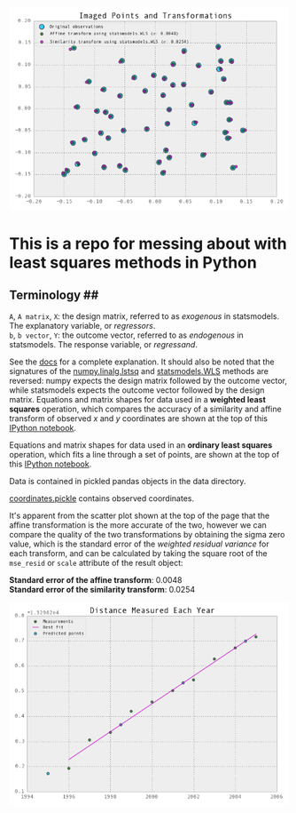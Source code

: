 ![results](WLS.png "This graph just screams 'sleep deprived!', doesn't it?")

# This is a repo for messing about with least squares methods in Python #

## Terminology ##
`A`, `A matrix`, `X`: the design matrix, referred to as *exogenous* in statsmodels. The explanatory variable, or *regressors*.  
`b`, `b vector`, `Y`: the outcome vector, referred to as *endogenous* in statsmodels. The response variable, or *regressand*.  

See the [docs](http://statsmodels.sourceforge.net/devel/endog_exog.html) for a complete explanation.
It should also be noted that the signatures of the [numpy.linalg.lstsq](http://docs.scipy.org/doc/numpy/reference/generated/numpy.linalg.lstsq.html) and [statsmodels.WLS](http://statsmodels.sourceforge.net/devel/generated/statsmodels.regression.linear_model.WLS.html#statsmodels.regression.linear_model.WLS) methods are reversed: numpy expects the design matrix followed by the outcome vector, while statsmodels expects the outcome vector followed by the design matrix.
Equations and matrix shapes for data used in a **weighted least squares** operation, which compares the accuracy of a similarity and affine transform of observed *x* and *y* coordinates are shown at the top of this [IPython notebook](http://nbviewer.ipython.org/urls/raw.github.com/urschrei/linalg/master/notebooks/weighted_least_squares.ipynb).  

Equations and matrix shapes for data used in an **ordinary least squares** operation, which fits a line through a set of points, are shown at the top of this [IPython notebook](http://nbviewer.ipython.org/urls/raw.github.com/urschrei/linalg/master/notebooks/ordinary_least_squares.ipynb).

Data is contained in pickled pandas objects in the data directory.

[coordinates.pickle](data/coordinates.pickle) contains observed coordinates.

It's apparent from the scatter plot shown at the top of the page that the affine transformation is the more accurate of the two, however we can compare the quality of the two transformations by obtaining the sigma zero value, which is the standard error of the *weighted residual variance* for each transform, and can be calculated by taking the square root of the `mse_resid` or `scale` attribute of the result object:  

**Standard error of the affine transform**: 0.0048  
**Standard error of the similarity transform**: 0.0254

![OLS](OLS.png "Pretty simple")
